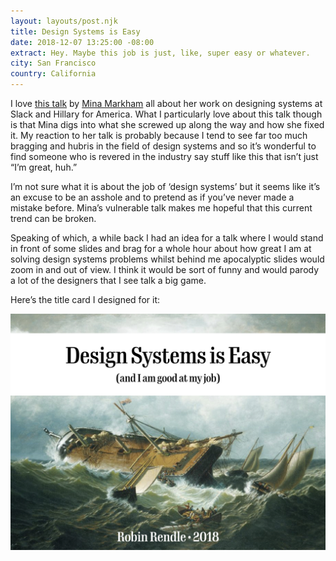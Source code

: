 ```yaml
---
layout: layouts/post.njk
title: Design Systems is Easy
date: 2018-12-07 13:25:00 -08:00
extract: Hey. Maybe this job is just, like, super easy or whatever.
city: San Francisco
country: California
---
```


I love [this talk](https://youtu.be/Y16QDYpj8uI) by [Mina Markham](http://mina.codes) all about her work on designing systems at Slack and Hillary for America. What I particularly love about this talk though is that Mina digs into what she screwed up along the way and how she fixed it. My reaction to her talk is probably because I tend to see far too much bragging and hubris in the field of design systems and so it’s wonderful to find someone who is revered in the industry say stuff like this that isn’t just “I’m great, huh.”

I’m not sure what it is about the job of ‘design systems’ but it seems like it’s an excuse to be an asshole and to pretend as if you’ve never made a mistake before. Mina’s vulnerable talk makes me hopeful that this current trend can be broken.

Speaking of which, a while back I had an idea for a talk where I would stand in front of some slides and brag for a whole hour about how great I am at solving design systems problems whilst behind me apocalyptic slides would zoom in and out of view. I think it would be sort of funny and would parody a lot of the designers that I see talk a big game.

Here’s the title card I designed for it:

![design-systems-is-easy.001.jpeg](/images/design-systems-is-easy.001.jpeg)
